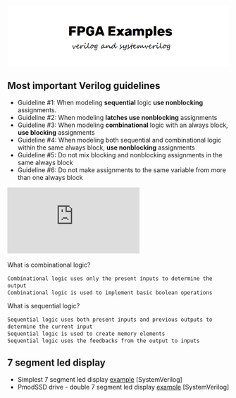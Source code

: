 ![logo](https://raw.githubusercontent.com/signalius/FPGA_Verilog_Examples/master/www/logo.png)

## Most important Verilog guidelines
* Guideline #1: When modeling **sequential** logic **use nonblocking** assignments. 
* Guideline #2: When modeling **latches use nonblocking** assignments
* Guideline #3: When modeling **combinational** logic with an always block, **use blocking** assignments
* Guideline #4: When modeling both sequential and combinational logic within the same always block, **use nonblocking** assignments
* Guideline #5: Do not mix blocking and nonblocking assignments in the same always block
* Guideline #6: Do not make assignments to the same variable from more than one always block

![source](http://www.sunburst-design.com/papers/CummingsSNUG2000SJ_NBA.pdf)

What is combinational logic?
```
Combinational logic uses only the present inputs to determine the output 
Combinational logic is used to implement basic boolean operations 
```

What is sequential logic?
```
Sequential logic uses both present inputs and previous outputs to determine the current input
Sequential logic is used to create memory elements
Sequential logic uses the feedbacks from the output to inputs
```

## 7 segment led display
* Simplest 7 segment led display [example](https://github.com/signalius/FPGA_Verilog_Examples/tree/master/Example_7seg_led_display) [SystemVerilog]
* PmodSSD drive - double 7 segment led display [example](https://github.com/signalius/FPGA_Verilog_Examples/tree/master/Example_7seg_led_display_PmodSSD) [SystemVerilog]

